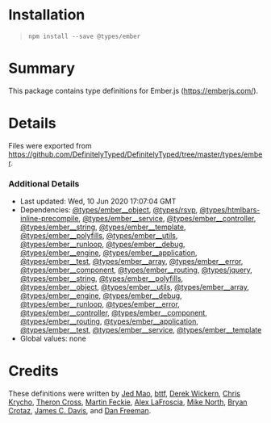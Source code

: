 # Installation
> `npm install --save @types/ember`

# Summary
This package contains type definitions for Ember.js (https://emberjs.com/).

# Details
Files were exported from https://github.com/DefinitelyTyped/DefinitelyTyped/tree/master/types/ember.

### Additional Details
 * Last updated: Wed, 10 Jun 2020 17:07:04 GMT
 * Dependencies: [@types/ember__object](https://npmjs.com/package/@types/ember__object), [@types/rsvp](https://npmjs.com/package/@types/rsvp), [@types/htmlbars-inline-precompile](https://npmjs.com/package/@types/htmlbars-inline-precompile), [@types/ember__service](https://npmjs.com/package/@types/ember__service), [@types/ember__controller](https://npmjs.com/package/@types/ember__controller), [@types/ember__string](https://npmjs.com/package/@types/ember__string), [@types/ember__template](https://npmjs.com/package/@types/ember__template), [@types/ember__polyfills](https://npmjs.com/package/@types/ember__polyfills), [@types/ember__utils](https://npmjs.com/package/@types/ember__utils), [@types/ember__runloop](https://npmjs.com/package/@types/ember__runloop), [@types/ember__debug](https://npmjs.com/package/@types/ember__debug), [@types/ember__engine](https://npmjs.com/package/@types/ember__engine), [@types/ember__application](https://npmjs.com/package/@types/ember__application), [@types/ember__test](https://npmjs.com/package/@types/ember__test), [@types/ember__array](https://npmjs.com/package/@types/ember__array), [@types/ember__error](https://npmjs.com/package/@types/ember__error), [@types/ember__component](https://npmjs.com/package/@types/ember__component), [@types/ember__routing](https://npmjs.com/package/@types/ember__routing), [@types/jquery](https://npmjs.com/package/@types/jquery), [@types/ember__string](https://npmjs.com/package/@types/ember__string), [@types/ember__polyfills](https://npmjs.com/package/@types/ember__polyfills), [@types/ember__object](https://npmjs.com/package/@types/ember__object), [@types/ember__utils](https://npmjs.com/package/@types/ember__utils), [@types/ember__array](https://npmjs.com/package/@types/ember__array), [@types/ember__engine](https://npmjs.com/package/@types/ember__engine), [@types/ember__debug](https://npmjs.com/package/@types/ember__debug), [@types/ember__runloop](https://npmjs.com/package/@types/ember__runloop), [@types/ember__error](https://npmjs.com/package/@types/ember__error), [@types/ember__controller](https://npmjs.com/package/@types/ember__controller), [@types/ember__component](https://npmjs.com/package/@types/ember__component), [@types/ember__routing](https://npmjs.com/package/@types/ember__routing), [@types/ember__application](https://npmjs.com/package/@types/ember__application), [@types/ember__test](https://npmjs.com/package/@types/ember__test), [@types/ember__service](https://npmjs.com/package/@types/ember__service), [@types/ember__template](https://npmjs.com/package/@types/ember__template)
 * Global values: none

# Credits
These definitions were written by [Jed Mao](https://github.com/jedmao), [bttf](https://github.com/bttf), [Derek Wickern](https://github.com/dwickern), [Chris Krycho](https://github.com/chriskrycho), [Theron Cross](https://github.com/theroncross), [Martin Feckie](https://github.com/mfeckie), [Alex LaFroscia](https://github.com/alexlafroscia), [Mike North](https://github.com/mike-north), [Bryan Crotaz](https://github.com/BryanCrotaz), [James C. Davis](https://github.com/jamescdavis), and [Dan Freeman](https://github.com/dfreeman).
